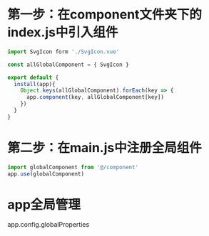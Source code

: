 # 第一步：在component文件夹下的index.js中引入组件
```js
import SvgIcon form './SvgIcon.vue'

const allGlobalComponent = { SvgIcon }

export default {
  install(app){
    Object.keys(allGlobalComponent).forEach(key => {
      app.component(key, allGlobalComponent[key])
    })
  }
}
```
# 第二步：在main.js中注册全局组件
```js
import globalComponent from '@/component'
app.use(globalComponent)
```
# app全局管理
app.config.globalProperties